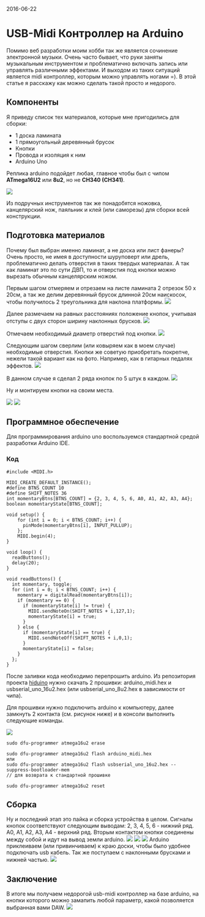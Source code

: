  <time>2016-06-22</time>
# USB-Midi Контроллер на Arduino

Помимо веб разработки моим хобби так же является сочинение электронной музыки. Очень часто бывает, что руки заняты музыкальным инструментом и проблематично включать запись или управлять различными эффектами. И выходом из таких ситуаций является midi контроллер, которым можно управлять ногами =). В этой статье я расскажу как можно сделать такой просто и недорого.

## Компоненты
Я приведу список тех материалов, которые мне пригодились для сборки:
- 1 доска ламината
- 1 прямоугольный деревянный брусок
- Кнопки
- Провода и изоляция к ним
- Arduino Uno

Реплика arduino подойдет любая, главное чтобы был с чипом **ATmega16U2** или **8u2**, но не **CH340 (CH341)**.

![](posts/images/midi/0.jpg)

Из подручных инструментов так же понадобятся ножовка, канцелярский нож, паяльник и клей (или саморезы) для сборки всей конструкции.

## Подготовка материалов
Почему был выбран именно ламинат, а не доска или лист фанеры? Очень просто, не имея в доступности шуруповерт или дрель, проблематично делать отверстия в таких твердых материалах. А так как ламинат это по сути ДВП, то и отверстия под кнопки можно вырезать обычным канцелярским ножом.

Первым шагом отмеряем и отрезаем на листе ламината 2 отрезок 50 x 20см, а так же делим деревянный брусок длинной 20см наискосок, чтобы получилось 2 треугольника для наклона платформы.
![](posts/images/midi/1.jpg)

Далее размечаем на равных расстояниях положение кнопок, учитывая отступы с двух сторон ширину наклонных брусков.
![](posts/images/midi/2.jpg)

Отмечаем необходимый диаметр отверстий под кнопки.
![](posts/images/midi/3.jpg)

Следующим шагом сверлим (или ковыряем как в моем случае) необходимые отверстия. Кнопки же советую приобретать покрепче, нежели такой вариант как на фото. Например, как в гитарных педалях эффектов.
![](posts/images/midi/4.jpg)

В данном случае я сделал 2 ряда кнопок по 5 штук в каждом.
![](posts/images/midi/5.jpg)

Ну и монтируем кнопки на своим места.

![](posts/images/midi/6.jpg)
![](posts/images/midi/7.jpg)

## Программное обеспечение

Для программирования arduino uno воспользуемся стандартной средой разработки Arduino IDE.

### Код
```
#include <MIDI.h>

MIDI_CREATE_DEFAULT_INSTANCE();
#define BTNS_COUNT 10
#define SHIFT_NOTES 36
int momentaryBtns[BTNS_COUNT] = {2, 3, 4, 5, 6, A0, A1, A2, A3, A4};
boolean momentaryState[BTNS_COUNT];

void setup() {
    for (int i = 0; i < BTNS_COUNT; i++) {
      pinMode(momentaryBtns[i], INPUT_PULLUP);
    };
    MIDI.begin(4);
}

void loop() {  
  readButtons();
  delay(20);
}

void readButtons() {
  int momentary, toggle;
  for (int i = 0; i < BTNS_COUNT; i++) {
    momentary = digitalRead(momentaryBtns[i]);
    if (momentary == 0) {
      if (momentaryState[i] != true) {
        MIDI.sendNoteOn(SHIFT_NOTES + i,127,1);
        momentaryState[i] = true;
      }
    } else {
      if (momentaryState[i] == true) {
        MIDI.sendNoteOff(SHIFT_NOTES + i,0,1);
      }
      momentaryState[i] = false;
    }
  };
}
```

После заливки кода необходимо перепрошить arduino. Из репозитория проекта [hiduino](https://github.com/ddiakopoulos/hiduino/tree/master/compiled_firmwares) нужно скачать 2 прошивки: arduino_midi.hex и usbserial_uno_16u2.hex (или usbserial_uno_8u2.hex в зависимости от чипа).

Для прошивки нужно подключить arduino к компьютеру, далее замкнуть 2 контакта (см. рисунок ниже) и в консоли выполнить следующие команды.

![](posts/images/midi/8.jpg)

```
sudo dfu-programmer atmega16u2 erase

sudo dfu-programmer atmega16u2 flash arduino_midi.hex
или
sudo dfu-programmer atmega16u2 flash usbserial_uno_16u2.hex --suppress-bootloader-mem
// для возврата к стандартной прошивке

sudo dfu-programmer atmega16u2 reset
```

## Сборка

Ну и последний этап это пайка и сборка устройства в целом. Сигналы кнопок соответствуют следующим выводам:
2, 3, 4, 5, 6 - нижний ряд.
A0, A1, A2, A3, A4 - верхний ряд.
Вторым контактом кнопки соединены между собой и идут на вывод земли arduino.
![](posts/images/midi/9.jpg)
![](posts/images/midi/10.jpg)
![](posts/images/midi/11.jpg)
Аrduino приклеиваем (или привинчиваем) к краю доски, чтобы было удобнее подключать usb кабель. Так же поступаем c наклонными брусками и нижней частью.
![](posts/images/midi/12.jpg)

## Заключение
В итоге мы получаем недорогой usb-midi контроллер на базе arduino, на кнопки которого можно замапить любой параметр, какой позволяется выбранная вами DAW.
![](posts/images/midi/13.jpg)
